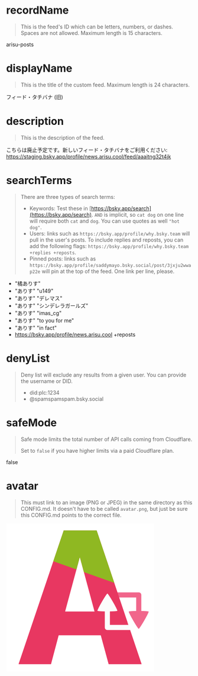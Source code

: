 
# recordName

> This is the feed's ID which can be letters, numbers, or dashes. Spaces are not allowed. Maximum length is 15 characters.

arisu-posts

# displayName

> This is the title of the custom feed. Maximum length is 24 characters.

フィード・タチバナ (旧)

# description

> This is the description of the feed.

こちらは廃止予定です。新しいフィード・タチバナをご利用ください:
https://staging.bsky.app/profile/news.arisu.cool/feed/aaaitng32t4jk

# searchTerms

> There are three types of search terms:
>
> - Keywords: Test these in [https://bsky.app/search](https://bsky.app/search). `AND` is implicit, so `cat dog` on one line will require both `cat` and `dog`. You can use quotes as well `"hot dog"`.
> - Users: links such as `https://bsky.app/profile/why.bsky.team` will pull in the user's posts. To include replies and reposts, you can add the following flags: `https://bsky.app/profile/why.bsky.team +replies +reposts`.
> - Pinned posts: links such as `https://bsky.app/profile/saddymayo.bsky.social/post/3jxju2wwap22e` will pin at the top of the feed. One link per line, please.

- "橘ありす"
- "ありす" "u149"
- "ありす" "デレマス"
- "ありす" "シンデレラガールズ"
- "ありす" "imas_cg"
- "ありす" "to you for me"
- "ありす" "in fact"
- https://bsky.app/profile/news.arisu.cool +reposts

# denyList

> Deny list will exclude any results from a given user. You can provide the username or DID.
>
> - did:plc:1234
> - @spamspamspam.bsky.social

# safeMode

> Safe mode limits the total number of API calls coming from Cloudflare.
>
> Set to `false` if you have higher limits via a paid Cloudflare plan.

false

# avatar

> This must link to an image (PNG or JPEG) in the same directory as this CONFIG.md. It doesn't have to be called `avatar.png`, but just be sure this CONFIG.md points to the correct file.

![](avatar.png)
